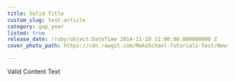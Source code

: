```yaml
---
title: Valid Title
custom_slug: test-article
category: gap_year
listed: true
release_date: !ruby/object:DateTime 2014-11-20 11:00:00.000000000 Z
cover_photo_path: https://cdn.rawgit.com/MakeSchool-Tutorials-Test/News_Tests/f4974a90a7805107055a7e68d65e95fafdd9b3f3/fc6d7fb7-326b-49a3-b568-d4e7838fd549/cover_photo.jpeg

---
```

Valid Content Text